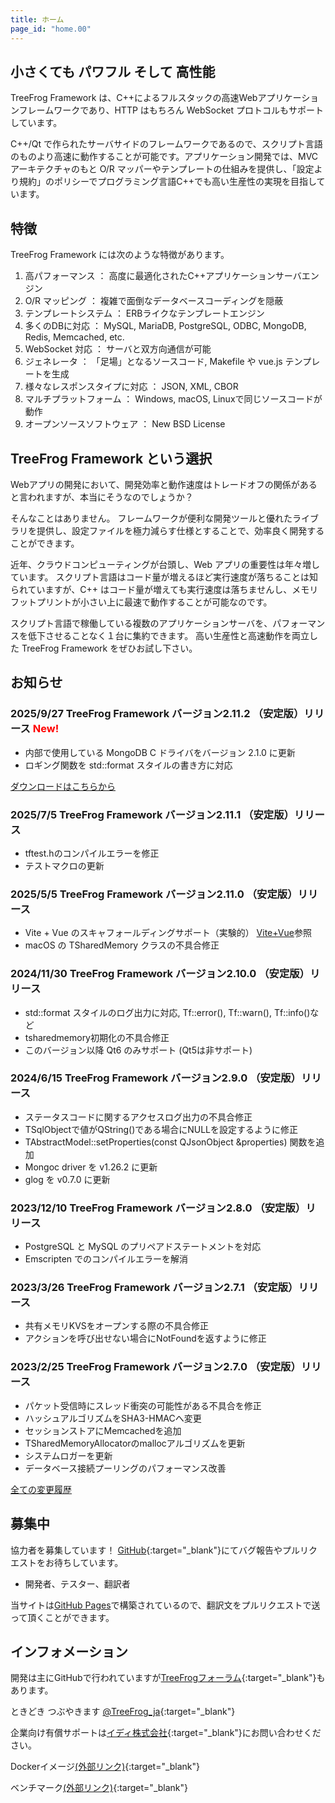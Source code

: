 ```yaml
---
title: ホーム
page_id: "home.00"
---
```


## <i class="fa fa-bolt" aria-hidden="true"></i> 小さくても パワフル そして 高性能

TreeFrog Framework は、C++によるフルスタックの高速Webアプリケーションフレームワークであり、HTTP はもちろん WebSocket プロトコルもサポートしています。

C++/Qt で作られたサーバサイドのフレームワークであるので、スクリプト言語のものより高速に動作することが可能です。アプリケーション開発では、MVC アーキテクチャのもと O/R マッパーやテンプレートの仕組みを提供し、「設定より規約」のポリシーでプログラミング言語C++でも高い生産性の実現を目指しています。


## <i class="fa fa-flag" aria-hidden="true"></i> 特徴

TreeFrog Framework には次のような特徴があります。

  1. 高パフォーマンス ： 高度に最適化されたC++アプリケーションサーバエンジン
  2. O/R マッピング ： 複雑で面倒なデータベースコーディングを隠蔽
  3. テンプレートシステム ： ERBライクなテンプレートエンジン
  4. 多くのDBに対応 ： MySQL, MariaDB, PostgreSQL, ODBC, MongoDB, Redis, Memcached, etc.
  5. WebSocket 対応 ： サーバと双方向通信が可能
  6. ジェネレータ ： 「足場」となるソースコード, Makefile や vue.js テンプレートを生成
  7. 様々なレスポンスタイプに対応 ： JSON, XML, CBOR
  8. マルチプラットフォーム ： Windows, macOS, Linuxで同じソースコードが動作
  9. オープンソースソフトウェア ： New BSD License


## <i class="fa fa-comment" aria-hidden="true"></i> TreeFrog Framework という選択

Webアプリの開発において、開発効率と動作速度はトレードオフの関係があると言われますが、本当にそうなのでしょうか？

そんなことはありません。
フレームワークが便利な開発ツールと優れたライブラリを提供し、設定ファイルを極力減らす仕様とすることで、効率良く開発することができます。

近年、クラウドコンピューティングが台頭し、Web アプリの重要性は年々増しています。 スクリプト言語はコード量が増えるほど実行速度が落ちることは知られていますが、C++ はコード量が増えても実行速度は落ちませんし、メモリフットプリントが小さい上に最速で動作することが可能なのです。

スクリプト言語で稼働している複数のアプリケーションサーバを、パフォーマンスを低下させることなく１台に集約できます。
高い生産性と高速動作を両立した TreeFrog Framework をぜひお試し下さい。


## <i class="fa fa-bell" aria-hidden="true"></i> お知らせ

### 2025/9/27  TreeFrog Framework バージョン2.11.2 （安定版）リリース <span style="color: red;">New!</span>

 - 内部で使用している MongoDB C ドライバをバージョン 2.1.0 に更新
 - ロギング関数を std::format スタイルの書き方に対応

 [<i class="fas fa-download"></i> ダウンロードはこちらから](/ja/download/)

### 2025/7/5  TreeFrog Framework バージョン2.11.1 （安定版）リリース

 - tftest.hのコンパイルエラーを修正
 - テストマクロの更新

### 2025/5/5  TreeFrog Framework バージョン2.11.0 （安定版）リリース

 - Vite + Vue のスキャフォールディングサポート（実験的）  [Vite+Vue](/ja/user-guide/view/vite+vue.html)参照
 - macOS の TSharedMemory クラスの不具合修正

### 2024/11/30  TreeFrog Framework バージョン2.10.0 （安定版）リリース

 - std::format スタイルのログ出力に対応, Tf::error(), Tf::warn(), Tf::info()など
 - tsharedmemory初期化の不具合修正
 - このバージョン以降 Qt6 のみサポート (Qt5は非サポート)

### 2024/6/15  TreeFrog Framework バージョン2.9.0 （安定版）リリース

 - ステータスコードに関するアクセスログ出力の不具合修正
 - TSqlObjectで値がQString()である場合にNULLを設定するように修正
 - TAbstractModel::setProperties(const QJsonObject &properties) 関数を追加
 - Mongoc driver を v1.26.2 に更新
 - glog を v0.7.0 に更新

### 2023/12/10  TreeFrog Framework バージョン2.8.0 （安定版）リリース

  - PostgreSQL と MySQL のプリペアドステートメントを対応
  - Emscripten でのコンパイルエラーを解消

### 2023/3/26  TreeFrog Framework バージョン2.7.1 （安定版）リリース

  - 共有メモリKVSをオープンする際の不具合修正
  - アクションを呼び出せない場合にNotFoundを返すように修正

### 2023/2/25  TreeFrog Framework バージョン2.7.0 （安定版）リリース

  - パケット受信時にスレッド衝突の可能性がある不具合を修正
  - ハッシュアルゴリズムをSHA3-HMACへ変更
  - セッションストアにMemcachedを追加
  - TSharedMemoryAllocatorのmallocアルゴリズムを更新
  - システムロガーを更新
  - データベース接続プーリングのパフォーマンス改善

 [<i class="fa fa-list" aria-hidden="true"></i> 全ての変更履歴](https://github.com/treefrogframework/treefrog-framework/blob/master/CHANGELOG.md)


## <i class="fa fa-user" aria-hidden="true"></i> 募集中

協力者を募集しています！ [GitHub](https://github.com/treefrogframework/treefrog-framework){:target="_blank"}にてバグ報告やプルリクエストをお待ちしています。

 - 開発者、テスター、翻訳者

 当サイトは[GitHub Pages](https://pages.github.com/)で構築されているので、翻訳文をプルリクエストで送って頂くことができます。


## <i class="fa fa-info-circle" aria-hidden="true"></i> インフォメーション

 開発は主にGitHubで行われていますが[TreeFrogフォーラム](https://groups.google.com/forum/#!forum/treefrogframework){:target="_blank"}もあります。

ときどき つぶやきます [@TreeFrog_ja](https://twitter.com/TreeFrog_ja){:target="_blank"}

企業向け有償サポートは[イディ株式会社](http://www.ideeinc.co.jp/){:target="_blank"}にお問い合わせください。

Dockerイメージ[(外部リンク)](https://hub.docker.com/r/treefrogframework/treefrog/){:target="_blank"}

ベンチマーク[(外部リンク)](https://www.techempower.com/benchmarks/){:target="_blank"}
